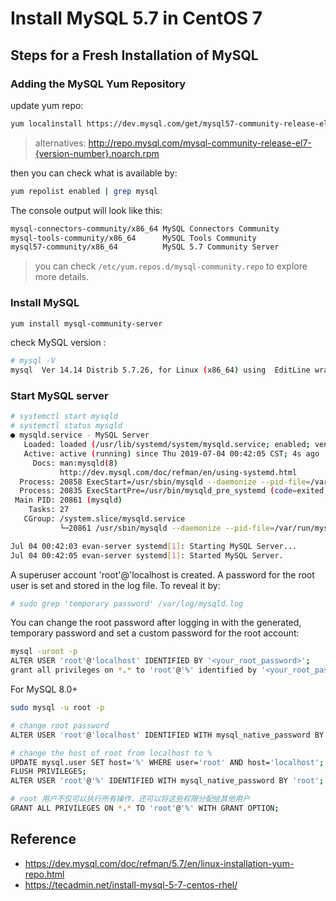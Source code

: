 # Install MySQL 5.7 in CentOS 7

## Steps for a Fresh Installation of MySQL
### Adding the MySQL Yum Repository
update yum repo:
```bash
yum localinstall https://dev.mysql.com/get/mysql57-community-release-el7-9.noarch.rpm
```
> alternatives: http://repo.mysql.com/mysql-community-release-el7-{version-number}.noarch.rpm

then you can check what is available by:
```bash
yum repolist enabled | grep mysql
```
The console output will look like this:
```bash
mysql-connectors-community/x86_64 MySQL Connectors Community                 108
mysql-tools-community/x86_64      MySQL Tools Community                       90
mysql57-community/x86_64          MySQL 5.7 Community Server                 347
```
> you can check `/etc/yum.repos.d/mysql-community.repo` to explore more details.

### Install MySQL
```bash
yum install mysql-community-server
```
check MySQL version :
```bash
# mysql -V
mysql  Ver 14.14 Distrib 5.7.26, for Linux (x86_64) using  EditLine wrapper
```

### Start MySQL server
```bash
# systemctl start mysqld
# systemctl status mysqld
● mysqld.service - MySQL Server
   Loaded: loaded (/usr/lib/systemd/system/mysqld.service; enabled; vendor preset: disabled)
   Active: active (running) since Thu 2019-07-04 00:42:05 CST; 4s ago
     Docs: man:mysqld(8)
           http://dev.mysql.com/doc/refman/en/using-systemd.html
  Process: 20858 ExecStart=/usr/sbin/mysqld --daemonize --pid-file=/var/run/mysqld/mysqld.pid $MYSQLD_OPTS (code=exited, status=0/SUCCESS)
  Process: 20835 ExecStartPre=/usr/bin/mysqld_pre_systemd (code=exited, status=0/SUCCESS)
 Main PID: 20861 (mysqld)
    Tasks: 27
   CGroup: /system.slice/mysqld.service
           └─20861 /usr/sbin/mysqld --daemonize --pid-file=/var/run/mysqld/mysqld.pid

Jul 04 00:42:03 evan-server systemd[1]: Starting MySQL Server...
Jul 04 00:42:05 evan-server systemd[1]: Started MySQL Server.
```
A superuser account 'root'@'localhost is created. 
A password for the root user is set and stored in the log file. To reveal it by:
```bash
# sudo grep 'temporary password' /var/log/mysqld.log
```
You can change the root password after logging in with the generated, temporary password and set a custom password for the root account:
```bash
mysql -uroot -p
ALTER USER 'root'@'localhost' IDENTIFIED BY '<your_root_password>';
grant all privileges on *.* to 'root'@'%' identified by '<your_root_password>' with grant option;
```

For MySQL 8.0+

```bash
sudo mysql -u root -p

# change root password
ALTER USER 'root'@'localhost' IDENTIFIED WITH mysql_native_password BY 'root';

# change the host of root from localhost to %
UPDATE mysql.user SET host='%' WHERE user='root' AND host='localhost';
FLUSH PRIVILEGES;
ALTER USER 'root'@'%' IDENTIFIED WITH mysql_native_password BY 'root';

# root 用户不仅可以执行所有操作，还可以将这些权限分配给其他用户
GRANT ALL PRIVILEGES ON *.* TO 'root'@'%' WITH GRANT OPTION;
```

## Reference
- https://dev.mysql.com/doc/refman/5.7/en/linux-installation-yum-repo.html
- https://tecadmin.net/install-mysql-5-7-centos-rhel/

